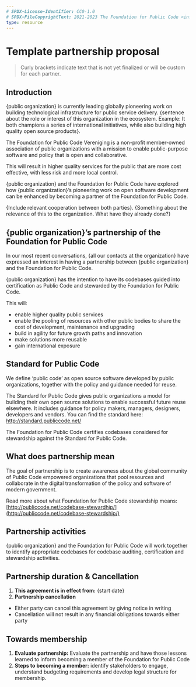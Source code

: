 ```yaml
---
# SPDX-License-Identifier: CC0-1.0
# SPDX-FileCopyrightText: 2021-2023 The Foundation for Public Code <info@publiccode.net>
type: resource
---
```


# Template partnership proposal

> Curly brackets indicate text that is not yet finalized or will be custom for each partner.

## Introduction

{public organization} is currently leading globally pioneering work on building technological infrastructure for public service delivery.
{sentence about the role or interest of this organization in the ecosystem.
Example: It both champions a series of international initiatives, while also building high quality open source products}.

The Foundation for Public Code Vereniging is a non-profit member-owned association of public organizations with a mission to enable public-purpose software and policy that is open and collaborative.

This will result in higher quality services for the public that are more cost effective, with less risk and more local control.

{public organization} and the Foundation for Public Code have explored how {public organization}’s pioneering work on open software development can be enhanced by becoming a partner of the Foundation for Public Code.

{Include relevant cooperation between both parties}.
{Something about the relevance of this to the organization. What have they already done?}

## {public organization}’s partnership of the Foundation for Public Code

In our most recent conversations, {all our contacts at the organization} have expressed an interest in having a partnership between {public organization} and the Foundation for Public Code.

{public organization} has the intention to have its codebases guided into certification as Public Code and stewarded by the Foundation for Public Code.

This will:

* enable higher quality public services
* enable the pooling of resources with other public bodies to share the cost of development, maintenance and upgrading
* build in agility for future growth paths and innovation
* make solutions more reusable
* gain international exposure

## Standard for Public Code

We define ‘public code’ as open source software developed by public organizations, together with the policy and guidance needed for reuse.

The Standard for Public Code gives public organizations a model for building their own open source solutions to enable successful future reuse elsewhere.
It includes guidance for policy makers, managers, designers, developers and vendors. You can find the standard here: <http://standard.publiccode.net/>

The Foundation for Public Code certifies codebases considered for stewardship against the Standard for Public Code.

## What does partnership mean

The goal of partnership is to create awareness about the global community of Public Code empowered organizations that pool resources and collaborate in the digital transformation of the policy and software of modern government.

Read more about what Foundation for Public Code stewardship means:[http://publiccode.net/codebase-stewardhip/](http://publiccode.net/codebase-stewardship/)

## Partnership activities

{public organization} and the Foundation for Public Code will work together to identify appropriate codebases for codebase auditing, certification and stewardship activities.

## Partnership duration & Cancellation

1. **This agreement is in effect from:** {start date}
2. **Partnership cancellation**
  * Either party can cancel this agreement by giving notice in writing
  * Cancellation will not result in any financial obligations towards either party

## Towards membership

1. **Evaluate partnership:** Evaluate the partnership and have those lessons learned to inform becoming a member of the Foundation for Public Code
2. **Steps to becoming a member:** identify stakeholders to engage, understand budgeting requirements and develop legal structure for membership.
